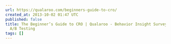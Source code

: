 ```yaml
---
url: https://qualaroo.com/beginners-guide-to-cro/
created_at: 2013-10-02 01:47 UTC
published: false
title: The Beginner’s Guide to CRO | Qualaroo - Behavior Insight Surveys For Smarter
  A/B Testing
tags: []
---
```




